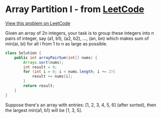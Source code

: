 # Array Partition I - from [LeetCode](https://leetcode.com)
[View this problem on LeetCode](https://leetcode.com/problems/array-partition-i/description/)

Given an array of 2n integers, your task is to group these integers into n pairs of integer, say (a1, b1), (a2, b2), ...,
(an, bn) which makes sum of min(ai, bi) for all i from 1 to n as large as possible.

```java
class Solution {
    public int arrayPairSum(int[] nums) {
        Arrays.sort(nums);
        int result = 0;
        for (int i = 0; i < nums.length; i += 2){
            result += nums[i];
        }
        return result;
    }
}
```
Suppose there's an array with entries: [1, 2, 3, 4, 5, 6] (after sorted),
then the largest min(a1, b1) will be [1, 3, 5].
